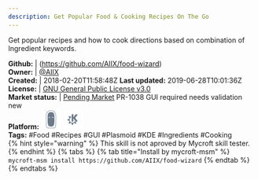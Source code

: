 ```yaml
---
description: Get Popular Food & Cooking Recipes On The Go
---
```

Get popular recipes and how to cook directions based on combination of Ingredient keywords.

**Github:** | (https://github.com/AIIX/food-wizard)  
**Owner:** | [@AIIX](https://github.com/AIIX)  
**Created:** | 2018-02-20T11:58:48Z  **Last updated:** 2019-06-28T10:01:36Z  
**License:** | [GNU General Public License v3.0](https://api.github.com/licenses/gpl-3.0)  
**Market status:** | [Pending Market](https://market.mycroft.ai/skill/) PR-1038 GUI required needs validation new  
**Platform:**   ![](.gitbook/assets/mark-2-icon.png)  ![](.gitbook/assets/kde.png)   
**Tags:** \#Food \#Recipes \#GUI \#Plasmoid \#KDE \#Ingredients \#Cooking   
{% hint style="warning" %}
This skill is not aproved by Mycroft skill tester.
{% endhint %}
  {% tabs %}
{% tab title="Install by mycroft-msm" %}
``` mycroft-msm install https://github.com/AIIX/food-wizard```
{% endtab %}
  {% endtabs %}
  